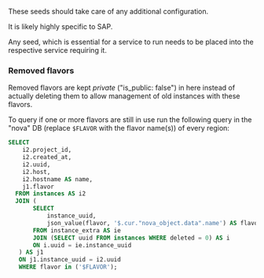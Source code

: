 These seeds should take care of any additional configuration.

It is likely highly specific to SAP.

Any seed, which is essential for a service to run needs to be placed into the respective service requiring it.


### Removed flavors

Removed flavors are kept _private_ ("is_public: false") in here instead of
actually deleting them to allow management of old instances with these
flavors.

To query if one or more flavors are still in use run the following query in
the "nova" DB (replace `$FLAVOR` with the flavor name(s)) of every region:

```sql
SELECT
    i2.project_id,
    i2.created_at,
    i2.uuid,
    i2.host,
    i2.hostname AS name,
    j1.flavor
  FROM instances AS i2
  JOIN (
       SELECT
           instance_uuid,
           json_value(flavor, '$.cur."nova_object.data".name') AS flavor
       FROM instance_extra AS ie
       JOIN (SELECT uuid FROM instances WHERE deleted = 0) AS i
       ON i.uuid = ie.instance_uuid
   ) AS j1
   ON j1.instance_uuid = i2.uuid
   WHERE flavor in ('$FLAVOR');
```
